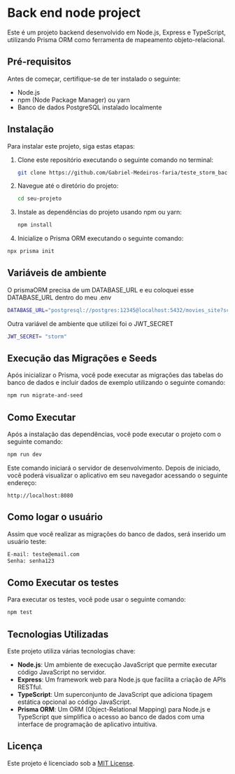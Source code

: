 # Back end node project

Este é um projeto backend desenvolvido em Node.js, Express e TypeScript, utilizando Prisma ORM como ferramenta de mapeamento objeto-relacional.

## Pré-requisitos

Antes de começar, certifique-se de ter instalado o seguinte:

- Node.js
- npm (Node Package Manager) ou yarn
- Banco de dados PostgreSQL instalado localmente

## Instalação

Para instalar este projeto, siga estas etapas:

1. Clone este repositório executando o seguinte comando no terminal:

   ```sh
   git clone https://github.com/Gabriel-Medeiros-faria/teste_storm_backend.git
   ```

2. Navegue até o diretório do projeto:

   ```sh
   cd seu-projeto
   ```

3. Instale as dependências do projeto usando npm ou yarn:

   ```sh
   npm install
   ```

4. Inicialize o Prisma ORM executando o seguinte comando:

```sh
npx prisma init
```

## Variáveis de ambiente 

O prismaORM precisa de um DATABASE_URL e eu coloquei esse DATABASE_URL dentro do meu .env

```sh
DATABASE_URL="postgresql://postgres:12345@localhost:5432/movies_site?schema=public"
```
Outra variável de ambiente que utilizei foi o JWT_SECRET 

```sh
JWT_SECRET= "storm"
```

## Execução das Migrações e Seeds

Após inicializar o Prisma, você pode executar as migrações das tabelas do banco de dados e incluir dados de exemplo utilizando o seguinte comando:

```sh
npm run migrate-and-seed
```

## Como Executar

Após a instalação das dependências, você pode executar o projeto com o seguinte comando:

```sh
npm run dev
```

Este comando iniciará o servidor de desenvolvimento. Depois de iniciado, você poderá visualizar o aplicativo em seu navegador acessando o seguinte endereço:

```
http://localhost:8080
```

## Como logar o usuário

Assim que você realizar as migrações do banco de dados, será inserido um usuário teste:
```sh
E-mail: teste@email.com
Senha: senha123
```

## Como Executar os testes

Para executar os testes, você pode usar o seguinte comando:

```sh
npm test
```

## Tecnologias Utilizadas

Este projeto utiliza várias tecnologias chave:

- **Node.js**: Um ambiente de execução JavaScript que permite executar código JavaScript no servidor.
- **Express**: Um framework web para Node.js que facilita a criação de APIs RESTful.
- **TypeScript**: Um superconjunto de JavaScript que adiciona tipagem estática opcional ao código JavaScript.
- **Prisma ORM**: Um ORM (Object-Relational Mapping) para Node.js e TypeScript que simplifica o acesso ao banco de dados com uma interface de programação de aplicativo intuitiva.

## Licença

Este projeto é licenciado sob a [MIT License](LICENSE).
